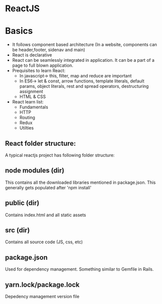 ReactJS
===============

# Basics

* It follows component based architecture (In a website, components can be header,footer, sidenav and main)
* React is declarative
* React can be seamlessly integrated in application. It can be a part of a page to full blown application.
* Prequisites to learn React:
  - In javascript-> this, filter, map and reduce are important
  - In ES6-> let & const, arrow functions, template literals, default params, object literals, rest and spread operators, destructuring assignment
  - HTML & CSS
* React learn list:
  - Fundamentals
  - HTTP
  - Routing
  - Redux
  - Utilties

## React folder structure:

A typical reactjs project has following folder structure:

node modules (dir)
-------------  
This contains all the downloaded libraries mentioned in package.json. This generally gets populated after 'npm install'


public (dir)
--------------
Contains index.html and all static assets


src (dir)
--------------
Contains all source code (JS, css, etc)


package.json
---------------
Used for dependency management. Something similar to Gemfile in Rails.


yarn.lock/package.lock
-----------------------
Depedency management version file







